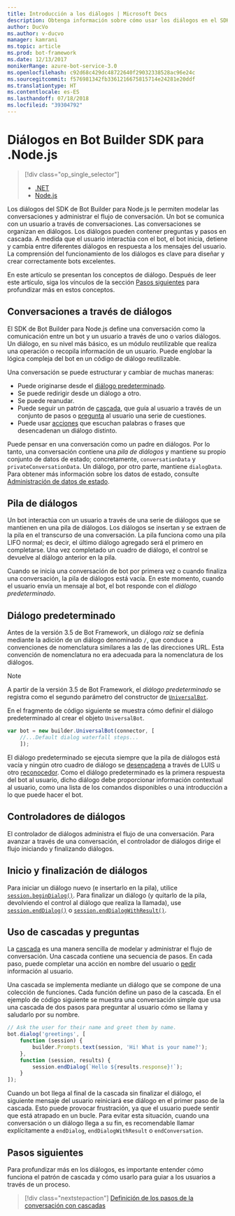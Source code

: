 ```yaml
---
title: Introducción a los diálogos | Microsoft Docs
description: Obtenga información sobre cómo usar los diálogos en el SDK de Bot Builder para Node.js para modelar las conversaciones y administrar el flujo de conversación.
author: DucVo
ms.author: v-ducvo
manager: kamrani
ms.topic: article
ms.prod: bot-framework
ms.date: 12/13/2017
monikerRange: azure-bot-service-3.0
ms.openlocfilehash: c92d68c429dc48722640f29032338528ac96e24c
ms.sourcegitcommit: f576981342fb3361216675815714e24281e20ddf
ms.translationtype: HT
ms.contentlocale: es-ES
ms.lasthandoff: 07/18/2018
ms.locfileid: "39304792"
---
```

# <a name="dialogs-in-the-bot-builder-sdk-for-nodejs"></a>Diálogos en Bot Builder SDK para .Node.js
> [!div class="op_single_selector"]
> - [.NET](../dotnet/bot-builder-dotnet-dialogs.md)
> - [Node.js](../nodejs/bot-builder-nodejs-dialog-overview.md)

Los diálogos del SDK de Bot Builder para Node.js le permiten modelar las conversaciones y administrar el flujo de conversación. Un bot se comunica con un usuario a través de conversaciones. Las conversaciones se organizan en diálogos. Los diálogos pueden contener preguntas y pasos en cascada. A medida que el usuario interactúa con el bot, el bot inicia, detiene y cambia entre diferentes diálogos en respuesta a los mensajes del usuario. La comprensión del funcionamiento de los diálogos es clave para diseñar y crear correctamente bots excelentes. 

En este artículo se presentan los conceptos de diálogo. Después de leer este artículo, siga los vínculos de la sección [Pasos siguientes](#next-steps) para profundizar más en estos conceptos.

## <a name="conversations-through-dialogs"></a>Conversaciones a través de diálogos

El SDK de Bot Builder para Node.js define una conversación como la comunicación entre un bot y un usuario a través de uno o varios diálogos. Un diálogo, en su nivel más básico, es un módulo reutilizable que realiza una operación o recopila información de un usuario. Puede englobar la lógica compleja del bot en un código de diálogo reutilizable.

Una conversación se puede estructurar y cambiar de muchas maneras:

- Puede originarse desde el [diálogo predeterminado](#default-dialog).
- Se puede redirigir desde un diálogo a otro.
- Se puede reanudar.
- Puede seguir un patrón de [cascada](bot-builder-nodejs-dialog-waterfall.md), que guía al usuario a través de un conjunto de pasos o [pregunta](bot-builder-nodejs-dialog-prompt.md) al usuario una serie de cuestiones.
- Puede usar [acciones](bot-builder-nodejs-dialog-actions.md) que escuchan palabras o frases que desencadenan un diálogo distinto. 

Puede pensar en una conversación como un padre en diálogos. Por lo tanto, una conversación contiene una *pila de diálogos* y mantiene su propio conjunto de datos de estado; concretamente, `conversationData` y `privateConversationData`. Un diálogo, por otro parte, mantiene `dialogData`. Para obtener más información sobre los datos de estado, consulte [Administración de datos de estado](bot-builder-nodejs-state.md).

## <a name="dialog-stack"></a>Pila de diálogos

Un bot interactúa con un usuario a través de una serie de diálogos que se mantienen en una pila de diálogos. Los diálogos se insertan y se extraen de la pila en el transcurso de una conversación. La pila funciona como una pila LIFO normal; es decir, el último diálogo agregado será el primero en completarse. Una vez completado un cuadro de diálogo, el control se devuelve al diálogo anterior en la pila.

Cuando se inicia una conversación de bot por primera vez o cuando finaliza una conversación, la pila de diálogos está vacía. En este momento, cuando el usuario envía un mensaje al bot, el bot responde con el *diálogo predeterminado*.

## <a name="default-dialog"></a>Diálogo predeterminado

Antes de la versión 3.5 de Bot Framework, un diálogo *raíz* se definía mediante la adición de un diálogo denominado `/`, que conduce a convenciones de nomenclatura similares a las de las direcciones URL. Esta convención de nomenclatura no era adecuada para la nomenclatura de los diálogos. 

> [!NOTE]
> A partir de la versión 3.5 de Bot Framework, el *diálogo predeterminado* se registra como el segundo parámetro del constructor de [`UniversalBot`](https://docs.botframework.com/en-us/node/builder/chat-reference/classes/_botbuilder_d_.universalbot.html#constructor).  

En el fragmento de código siguiente se muestra cómo definir el diálogo predeterminado al crear el objeto `UniversalBot`.

```javascript
var bot = new builder.UniversalBot(connector, [
    //...Default dialog waterfall steps...
    ]);
```

El diálogo predeterminado se ejecuta siempre que la pila de diálogos está vacía y ningún otro cuadro de diálogo se [desencadena](bot-builder-nodejs-dialog-actions.md) a través de LUIS u otro [reconocedor](bot-builder-nodejs-recognize-intent-messages.md). Como el diálogo predeterminado es la primera respuesta del bot al usuario, dicho diálogo debe proporcionar información contextual al usuario, como una lista de los comandos disponibles o una introducción a lo que puede hacer el bot.

## <a name="dialog-handlers"></a>Controladores de diálogos

El controlador de diálogos administra el flujo de una conversación. Para avanzar a través de una conversación, el controlador de diálogos dirige el flujo iniciando y finalizando diálogos. 

## <a name="starting-and-ending-dialogs"></a>Inicio y finalización de diálogos

Para iniciar un diálogo nuevo (e insertarlo en la pila), utilice [`session.beginDialog()`](http://docs.botframework.com/en-us/node/builder/chat-reference/classes/_botbuilder_d_.session#begindialog). Para finalizar un diálogo (y quitarlo de la pila, devolviendo el control al diálogo que realiza la llamada), use [`session.endDialog()`](http://docs.botframework.com/en-us/node/builder/chat-reference/classes/_botbuilder_d_.session#enddialog) o [`session.endDialogWithResult()`](http://docs.botframework.com/en-us/node/builder/chat-reference/classes/_botbuilder_d_.session#enddialogwithresult). 

## <a name="using-waterfalls-and-prompts"></a>Uso de cascadas y preguntas

La [cascada](bot-builder-nodejs-dialog-waterfall.md) es una manera sencilla de modelar y administrar el flujo de conversación. Una cascada contiene una secuencia de pasos. En cada paso, puede completar una acción en nombre del usuario o [pedir](bot-builder-nodejs-dialog-prompt.md) información al usuario.

Una cascada se implementa mediante un diálogo que se compone de una colección de funciones. Cada función define un paso de la cascada. En el ejemplo de código siguiente se muestra una conversación simple que usa una cascada de dos pasos para preguntar al usuario cómo se llama y saludarlo por su nombre.

```javascript
// Ask the user for their name and greet them by name.
bot.dialog('greetings', [
    function (session) {
        builder.Prompts.text(session, 'Hi! What is your name?');
    },
    function (session, results) {
        session.endDialog(`Hello ${results.response}!`);
    }
]);
```

Cuando un bot llega al final de la cascada sin finalizar el diálogo, el siguiente mensaje del usuario reiniciará ese diálogo en el primer paso de la cascada. Esto puede provocar frustración, ya que el usuario puede sentir que está atrapado en un bucle. Para evitar esta situación, cuando una conversación o un diálogo llega a su fin, es recomendable llamar explícitamente a `endDialog`, `endDialogWithResult` o `endConversation`.

## <a name="next-steps"></a>Pasos siguientes

Para profundizar más en los diálogos, es importante entender cómo funciona el patrón de cascada y cómo usarlo para guiar a los usuarios a través de un proceso.

> [!div class="nextstepaction"]
> [Definición de los pasos de la conversación con cascadas](bot-builder-nodejs-dialog-waterfall.md)
